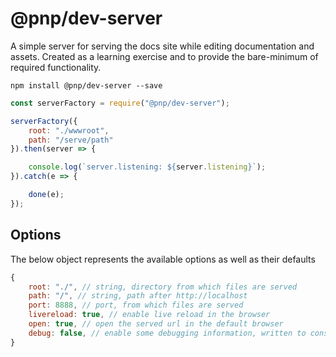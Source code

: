 # @pnp/dev-server

A simple server for serving the docs site while editing documentation and assets. Created as a learning exercise and to provide the bare-minimum of 
required functionality.

`npm install @pnp/dev-server --save`

```JavaScript
const serverFactory = require("@pnp/dev-server");

serverFactory({
    root: "./wwwroot",
    path: "/serve/path"
}).then(server => {

    console.log(`server.listening: ${server.listening}`);
}).catch(e => {

    done(e);
});
```

## Options

The below object represents the available options as well as their defaults

```JavaScript
{
    root: "./", // string, directory from which files are served
    path: "/", // string, path after http://localhost
    port: 8888, // port, from which files are served
    livereload: true, // enable live reload in the browser
    open: true, // open the served url in the default browser
    debug: false, // enable some debugging information, written to console (minimal)
}
```

